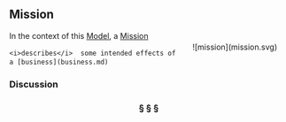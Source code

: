 ## Mission

<div  style="float: right; margin: 20px">
![mission](mission.svg)
</div>

In the context of this [Model](model.md), a [Mission](mission.md)

```
<i>describes</i>  some intended effects of  a [business](business.md)
```

### Discussion



<h3 align="center"><b>&sect; &sect; &sect;</b></h3>
